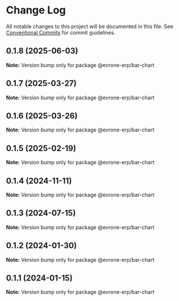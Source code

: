 # Change Log

All notable changes to this project will be documented in this file.
See [Conventional Commits](https://conventionalcommits.org) for commit guidelines.

## 0.1.8 (2025-06-03)

**Note:** Version bump only for package @evrone-erp/bar-chart





## 0.1.7 (2025-03-27)

**Note:** Version bump only for package @evrone-erp/bar-chart





## 0.1.6 (2025-03-26)

**Note:** Version bump only for package @evrone-erp/bar-chart





## 0.1.5 (2025-02-19)

**Note:** Version bump only for package @evrone-erp/bar-chart





## 0.1.4 (2024-11-11)

**Note:** Version bump only for package @evrone-erp/bar-chart





## 0.1.3 (2024-07-15)

**Note:** Version bump only for package @evrone-erp/bar-chart





## 0.1.2 (2024-01-30)

**Note:** Version bump only for package @evrone-erp/bar-chart





## 0.1.1 (2024-01-15)

**Note:** Version bump only for package @evrone-erp/bar-chart
